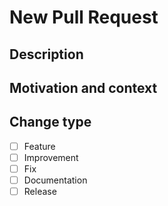 # New Pull Request

## Description

## Motivation and context

## Change type

- [ ] Feature
- [ ] Improvement
- [ ] Fix
- [ ] Documentation
- [ ] Release
